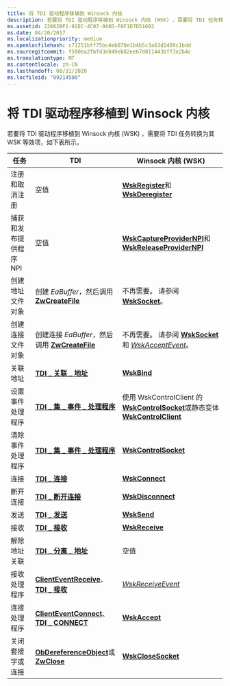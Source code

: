 ```yaml
---
title: 将 TDI 驱动程序移植到 Winsock 内核
description: 若要将 TDI 驱动程序移植到 Winsock 内核 (WSK) ，需要将 TDI 任务转换为其 WSK 等效项，如下表所示。
ms.assetid: 23662BF1-92EC-4C07-9A8D-F8F1D7D51692
ms.date: 04/20/2017
ms.localizationpriority: medium
ms.openlocfilehash: c71251bff75bc4eb070e1b4b5c3a63d1409c1bdd
ms.sourcegitcommit: f500ea2fbfd3e849eb82ee67d011443bff3e2b4c
ms.translationtype: MT
ms.contentlocale: zh-CN
ms.lasthandoff: 08/31/2020
ms.locfileid: "89214500"
---
```

# <a name="porting-tdi-drivers-to-winsock-kernel"></a>将 TDI 驱动程序移植到 Winsock 内核


若要将 TDI 驱动程序移植到 Winsock 内核 (WSK) ，需要将 TDI 任务转换为其 WSK 等效项，如下表所示。

| 任务                            | TDI                                                                                       | Winsock 内核 (WSK)                                                                                                           |
|----------------------------------|-------------------------------------------------------------------------------------------|-------------------------------------------------------------------------------------------------------------------------------|
| 注册和取消注册          | 空值                                                                                       | [**WskRegister**](/windows-hardware/drivers/ddi/wsk/nf-wsk-wskregister)和[ **WskDeregister**](/windows-hardware/drivers/ddi/wsk/nf-wsk-wskderegister)                                       |
| 捕获和发布提供程序 NPI | 空值                                                                                       | [**WskCaptureProviderNPI**](/windows-hardware/drivers/ddi/wsk/nf-wsk-wskcaptureprovidernpi)和[ **WskReleaseProviderNPI**](/windows-hardware/drivers/ddi/wsk/nf-wsk-wskreleaseprovidernpi)   |
| 创建地址文件对象       | 创建 *EaBuffer*，然后调用 [**ZwCreateFile**](/windows-hardware/drivers/ddi/ntifs/nf-ntifs-ntcreatefile)                      | 不再需要。 请参阅 [**WskSocket**](/windows-hardware/drivers/ddi/wsk/nc-wsk-pfn_wsk_socket)。                                                                 |
| 创建连接文件对象    | 创建连接 *EaBuffer*，然后调用 [**ZwCreateFile**](/windows-hardware/drivers/ddi/ntifs/nf-ntifs-ntcreatefile)           | 不再需要。 请参阅 [**WskSocket**](/windows-hardware/drivers/ddi/wsk/nc-wsk-pfn_wsk_socket) 和 [*WskAcceptEvent*](/windows-hardware/drivers/ddi/wsk/nc-wsk-pfn_wsk_accept_event)。                 |
| 关联地址                | [**TDI \_ 关联 \_ 地址**](/previous-versions/windows/hardware/network/ff565080(v=vs.85))                                | [**WskBind**](/windows-hardware/drivers/ddi/wsk/nc-wsk-pfn_wsk_bind)                                                                                               |
| 设置事件处理程序               | [**TDI \_ 集 \_ 事件 \_ 处理程序**](/previous-versions/windows/hardware/network/ff565576(v=vs.85))                               | 使用 WskControlClient 的[**WskControlSocket**](/windows-hardware/drivers/ddi/wsk/nc-wsk-pfn_wsk_control_socket)或静态变体[ **WskControlClient**](/windows-hardware/drivers/ddi/wsk/nc-wsk-pfn_wsk_control_client) |
| 清除事件处理程序             | [**TDI \_ 集 \_ 事件 \_ 处理程序**](/previous-versions/windows/hardware/network/ff565576(v=vs.85))                               | [**WskControlSocket**](/windows-hardware/drivers/ddi/wsk/nc-wsk-pfn_wsk_control_socket)                                                                             |
| 连接                          | [**TDI \_ 连接**](/previous-versions/windows/hardware/network/ff565083(v=vs.85))                                                     | [**WskConnect**](/windows-hardware/drivers/ddi/wsk/nc-wsk-pfn_wsk_connect)                                                                                         |
| 断开连接                       | [**TDI \_ 断开连接**](/previous-versions/windows/hardware/network/ff565090(v=vs.85))                                               | [**WskDisconnect**](/windows-hardware/drivers/ddi/wsk/nc-wsk-pfn_wsk_disconnect)                                                                                   |
| 发送                             | [**TDI \_ 发送**](/previous-versions/windows/hardware/network/ff565549(v=vs.85))                                                           | [**WskSend**](/windows-hardware/drivers/ddi/wsk/nc-wsk-pfn_wsk_send)                                                                                               |
| 接收                          | [**TDI \_ 接收**](/previous-versions/windows/hardware/network/ff565131(v=vs.85))                                                     | [**WskReceive**](/windows-hardware/drivers/ddi/wsk/nc-wsk-pfn_wsk_receive)                                                                                         |
| 解除地址关联             | [**TDI \_ 分离 \_ 地址**](/previous-versions/windows/hardware/network/ff565089(v=vs.85))                          | 空值                                                                                                                           |
| 接收处理程序                  | [**ClientEventReceive**](/previous-versions/windows/hardware/network/ff545260(v=vs.85))、 [ **TDI \_ 接收**](/previous-versions/windows/hardware/network/ff565131(v=vs.85)) | [*WskReceiveEvent*](/windows-hardware/drivers/ddi/wsk/nc-wsk-pfn_wsk_receive_event)                                                                                 |
| 连接处理程序                  | [**ClientEventConnect**](/previous-versions/windows/hardware/network/ff544257(v=vs.85))、 [ **TDI \_ CONNECT**](/previous-versions/windows/hardware/network/ff565083(v=vs.85)) | [**WskAccept**](/windows-hardware/drivers/ddi/wsk/nc-wsk-pfn_wsk_accept)                                                                                           |
| 关闭套接字或连接       | [**ObDereferenceObject**](/windows-hardware/drivers/ddi/wdm/nf-wdm-obdereferenceobject)或[ **ZwClose**](/windows-hardware/drivers/ddi/ntifs/nf-ntifs-ntclose)    | [**WskCloseSocket**](/windows-hardware/drivers/ddi/wsk/nc-wsk-pfn_wsk_close_socket)                                                                                 |

 

 

